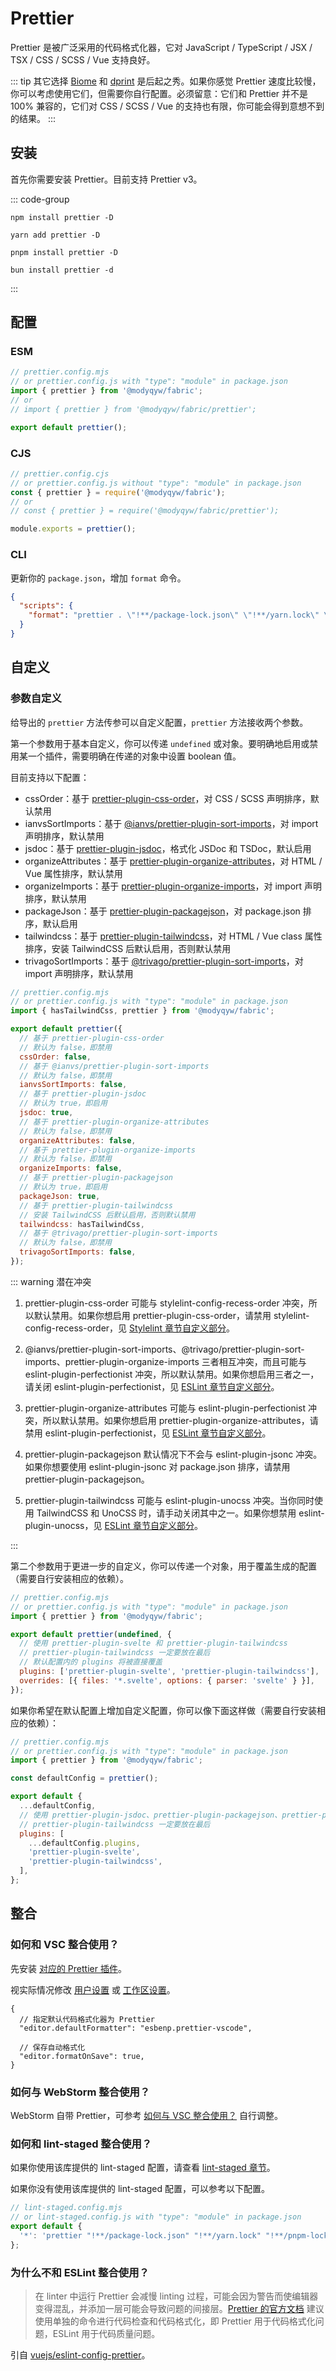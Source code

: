 # Prettier

Prettier 是被广泛采用的代码格式化器，它对 JavaScript / TypeScript / JSX / TSX / CSS / SCSS / Vue 支持良好。

::: tip 其它选择
[Biome](https://biomejs.dev/) 和 [dprint](https://dprint.dev/) 是后起之秀。如果你感觉 Prettier 速度比较慢，你可以考虑使用它们，但需要你自行配置。必须留意：它们和 Prettier 并不是 100% 兼容的，它们对 CSS / SCSS / Vue 的支持也有限，你可能会得到意想不到的结果。
:::

## 安装

首先你需要安装 Prettier。目前支持 Prettier v3。

::: code-group

```shell [npm]
npm install prettier -D
```

```shell [yarn]
yarn add prettier -D
```

```shell [pnpm]
pnpm install prettier -D
```

```shell [bun(experimental)]
bun install prettier -d
```

:::

## 配置

### ESM

```javascript
// prettier.config.mjs
// or prettier.config.js with "type": "module" in package.json
import { prettier } from '@modyqyw/fabric';
// or
// import { prettier } from '@modyqyw/fabric/prettier';

export default prettier();
```

### CJS

```javascript
// prettier.config.cjs
// or prettier.config.js without "type": "module" in package.json
const { prettier } = require('@modyqyw/fabric');
// or
// const { prettier } = require('@modyqyw/fabric/prettier');

module.exports = prettier();
```

### CLI

更新你的 `package.json`，增加 `format` 命令。

```json
{
  "scripts": {
    "format": "prettier . \"!**/package-lock.json\" \"!**/yarn.lock\" \"!**/pnpm-lock.yaml\" --ignore-unknown --write --cache --log-level=warn"
  }
}
```

## 自定义

### 参数自定义

给导出的 `prettier` 方法传参可以自定义配置，`prettier` 方法接收两个参数。

第一个参数用于基本自定义，你可以传递 `undefined` 或对象。要明确地启用或禁用某一个插件，需要明确在传递的对象中设置 boolean 值。

目前支持以下配置：

- cssOrder：基于 [prettier-plugin-css-order](https://github.com/Siilwyn/prettier-plugin-css-order)，对 CSS / SCSS 声明排序，默认禁用
- ianvsSortImports：基于 [@ianvs/prettier-plugin-sort-imports](https://github.com/ianvs/prettier-plugin-sort-imports)，对 import 声明排序，默认禁用
- jsdoc：基于 [prettier-plugin-jsdoc](https://github.com/hosseinmd/prettier-plugin-jsdoc)，格式化 JSDoc 和 TSDoc，默认启用
- organizeAttributes：基于 [prettier-plugin-organize-attributes](https://github.com/NiklasPor/prettier-plugin-organize-attributes)，对 HTML / Vue 属性排序，默认禁用
- organizeImports：基于 [prettier-plugin-organize-imports](https://github.com/simonhaenisch/prettier-plugin-organize-imports)，对 import 声明排序，默认禁用
- packageJson：基于 [prettier-plugin-packagejson](https://github.com/matzkoh/prettier-plugin-packagejson)，对 package.json 排序，默认启用
- tailwindcss：基于 [prettier-plugin-tailwindcss](https://github.com/tailwindlabs/prettier-plugin-tailwindcss)，对 HTML / Vue class 属性排序，安装 TailwindCSS 后默认启用，否则默认禁用
- trivagoSortImports：基于 [@trivago/prettier-plugin-sort-imports](https://github.com/trivago/prettier-plugin-sort-imports)，对 import 声明排序，默认禁用

```javascript
// prettier.config.mjs
// or prettier.config.js with "type": "module" in package.json
import { hasTailwindCss, prettier } from '@modyqyw/fabric';

export default prettier({
  // 基于 prettier-plugin-css-order
  // 默认为 false，即禁用
  cssOrder: false,
  // 基于 @ianvs/prettier-plugin-sort-imports
  // 默认为 false，即禁用
  ianvsSortImports: false,
  // 基于 prettier-plugin-jsdoc
  // 默认为 true，即启用
  jsdoc: true,
  // 基于 prettier-plugin-organize-attributes
  // 默认为 false，即禁用
  organizeAttributes: false,
  // 基于 prettier-plugin-organize-imports
  // 默认为 false，即禁用
  organizeImports: false,
  // 基于 prettier-plugin-packagejson
  // 默认为 true，即启用
  packageJson: true,
  // 基于 prettier-plugin-tailwindcss
  // 安装 TailwindCSS 后默认启用，否则默认禁用
  tailwindcss: hasTailwindCss,
  // 基于 @trivago/prettier-plugin-sort-imports
  // 默认为 false，即禁用
  trivagoSortImports: false,
});
```

::: warning 潜在冲突

1. prettier-plugin-css-order 可能与 stylelint-config-recess-order 冲突，所以默认禁用。如果你想启用 prettier-plugin-css-order，请禁用 stylelint-config-recess-order，见 [Stylelint 章节自定义部分](../linter/stylelint#自定义)。

2. @ianvs/prettier-plugin-sort-imports、@trivago/prettier-plugin-sort-imports、prettier-plugin-organize-imports 三者相互冲突，而且可能与 eslint-plugin-perfectionist 冲突，所以默认禁用。如果你想启用三者之一，请关闭 eslint-plugin-perfectionist，见 [ESLint 章节自定义部分](../linter/eslint#自定义)。

3. prettier-plugin-organize-attributes 可能与 eslint-plugin-perfectionist 冲突，所以默认禁用。如果你想启用 prettier-plugin-organize-attributes，请禁用 eslint-plugin-perfectionist，见 [ESLint 章节自定义部分](../linter/eslint#自定义)。

4. prettier-plugin-packagejson 默认情况下不会与 eslint-plugin-jsonc 冲突。如果你想要使用 eslint-plugin-jsonc 对 package.json 排序，请禁用 prettier-plugin-packagejson。

5. prettier-plugin-tailwindcss 可能与 eslint-plugin-unocss 冲突。当你同时使用 TailwindCSS 和 UnoCSS 时，请手动关闭其中之一。如果你想禁用 eslint-plugin-unocss，见 [ESLint 章节自定义部分](../linter/eslint#自定义)。

:::

第二个参数用于更进一步的自定义，你可以传递一个对象，用于覆盖生成的配置（需要自行安装相应的依赖）。

```javascript
// prettier.config.mjs
// or prettier.config.js with "type": "module" in package.json
import { prettier } from '@modyqyw/fabric';

export default prettier(undefined, {
  // 使用 prettier-plugin-svelte 和 prettier-plugin-tailwindcss
  // prettier-plugin-tailwindcss 一定要放在最后
  // 默认配置内的 plugins 将被直接覆盖
  plugins: ['prettier-plugin-svelte', 'prettier-plugin-tailwindcss'],
  overrides: [{ files: '*.svelte', options: { parser: 'svelte' } }],
});
```

如果你希望在默认配置上增加自定义配置，你可以像下面这样做（需要自行安装相应的依赖）：

```javascript
// prettier.config.mjs
// or prettier.config.js with "type": "module" in package.json
import { prettier } from '@modyqyw/fabric';

const defaultConfig = prettier();

export default {
  ...defaultConfig,
  // 使用 prettier-plugin-jsdoc、prettier-plugin-packagejson、prettier-plugin-svelte 和 prettier-plugin-tailwindcss
  // prettier-plugin-tailwindcss 一定要放在最后
  plugins: [
    ...defaultConfig.plugins,
    'prettier-plugin-svelte',
    'prettier-plugin-tailwindcss',
  ],
};
```

## 整合

### 如何和 VSC 整合使用？

先安装 [对应的 Prettier 插件](https://marketplace.visualstudio.com/items?itemName=esbenp.prettier-vscode)。

视实际情况修改 [用户设置](https://code.visualstudio.com/docs/getstarted/settings#_settingsjson) 或 [工作区设置](https://code.visualstudio.com/docs/getstarted/settings#_workspace-settings)。

```jsonc
{
  // 指定默认代码格式化器为 Prettier
  "editor.defaultFormatter": "esbenp.prettier-vscode",

  // 保存自动格式化
  "editor.formatOnSave": true,
}
```

### 如何与 WebStorm 整合使用？

WebStorm 自带 Prettier，可参考 [如何与 VSC 整合使用？](#如何和-vsc-整合使用) 自行调整。

### 如何和 lint-staged 整合使用？

如果你使用该库提供的 lint-staged 配置，请查看 [lint-staged 章节](../git/lint-staged.md)。

如果你没有使用该库提供的 lint-staged 配置，可以参考以下配置。

```javascript
// lint-staged.config.mjs
// or lint-staged.config.js with "type": "module" in package.json
export default {
  '*': 'prettier "!**/package-lock.json" "!**/yarn.lock" "!**/pnpm-lock.yaml" --ignore-unknown --write --cache',
};
```

### 为什么不和 ESLint 整合使用？

> 在 linter 中运行 Prettier 会减慢 linting 过程，可能会因为警告而使编辑器变得混乱，并添加一层可能会导致问题的间接层。[Prettier 的官方文档](https://prettier.io/docs/en/integrating-with-linters.html) 建议使用单独的命令进行代码检查和代码格式化，即 Prettier 用于代码格式化问题，ESLint 用于代码质量问题。

引自 [vuejs/eslint-config-prettier](https://github.com/vuejs/eslint-config-prettier#use-separate-commands-for-linting-and-formatting)。

